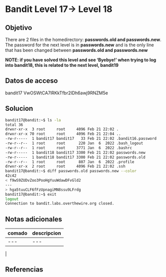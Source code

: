 # Bandit Level 17→ Level 18


## Objetivo

There are 2 files in the homedirectory: **passwords.old and passwords.new**. The password for the next level is in **passwords.new** and is the only line that has been changed between **passwords.old and passwords.new**

**NOTE: if you have solved this level and see ‘Byebye!’ when trying to log into bandit18, this is related to the next level, bandit19**

## Datos de acceso

bandit17
VwOSWtCA7lRKkTfbr2IDh6awj9RNZM5e


## Solucion
``` bash 
bandit17@bandit:~$ ls -la
total 36
drwxr-xr-x  3 root     root     4096 Feb 21 22:02 .
drwxr-xr-x 70 root     root     4096 Feb 21 22:04 ..
-rw-r-----  1 bandit17 bandit17   33 Feb 21 22:02 .bandit16.password
-rw-r--r--  1 root     root      220 Jan  6  2022 .bash_logout
-rw-r--r--  1 root     root     3771 Jan  6  2022 .bashrc
-rw-r-----  1 bandit18 bandit17 3300 Feb 21 22:02 passwords.new
-rw-r-----  1 bandit18 bandit17 3300 Feb 21 22:02 passwords.old
-rw-r--r--  1 root     root      807 Jan  6  2022 .profile
drwxr-xr-x  2 root     root     4096 Feb 21 22:02 .ssh
bandit17@bandit:~$ diff passwords.old passwords.new --color
42c42
< f9wS9ZUDvZoo3PooHgYuuWdawDFvGld2
---
> hga5tuuCLF6fFzUpnagiMN8ssu9LFrdg
bandit17@bandit:~$ exit
logout
Connection to bandit.labs.overthewire.org closed.

```

## Notas adicionales

| comado | descripcion |
|----------|-------------|
| ---| ---
|

## Referencias
